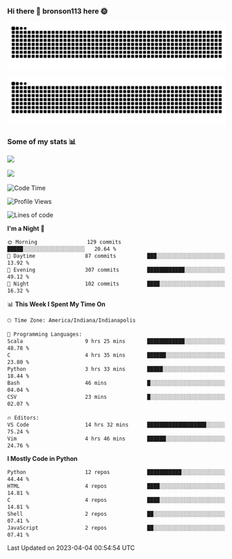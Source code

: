 ### Hi there 👋 bronson113 here 🌞
<div align="center">

![GitHub Snake Light](https://raw.githubusercontent.com/bronson113/bronson113/snake/github-snake.svg#gh-light-mode-only)

![GitHub Snake dark](https://raw.githubusercontent.com/bronson113/bronson113/snake/github-snake-dark.svg#gh-dark-mode-only)

</div>

### Some of my stats 📊
![](https://github-readme-stats-sigma-five.vercel.app/api?username=bronson113&theme=transparent&show_icons=true)

![](https://github-readme-stats-sigma-five.vercel.app/api/top-langs/?username=bronson113&theme=transparent&layout=compact&card_width=445)



<!--START_SECTION:waka-->
![Code Time](http://img.shields.io/badge/Code%20Time-153%20hrs%2046%20mins-blue)

![Profile Views](http://img.shields.io/badge/Profile%20Views-2-blue)

![Lines of code](https://img.shields.io/badge/From%20Hello%20World%20I%27ve%20Written-7.0%20million%20lines%20of%20code-blue)

**I'm a Night 🦉** 

```text
🌞 Morning                129 commits         █████░░░░░░░░░░░░░░░░░░░░   20.64 % 
🌆 Daytime                87 commits          ███░░░░░░░░░░░░░░░░░░░░░░   13.92 % 
🌃 Evening                307 commits         ████████████░░░░░░░░░░░░░   49.12 % 
🌙 Night                  102 commits         ████░░░░░░░░░░░░░░░░░░░░░   16.32 % 
```


📊 **This Week I Spent My Time On** 

```text
🕑︎ Time Zone: America/Indiana/Indianapolis

💬 Programming Languages: 
Scala                    9 hrs 25 mins       ████████████░░░░░░░░░░░░░   48.78 % 
C                        4 hrs 35 mins       ██████░░░░░░░░░░░░░░░░░░░   23.80 % 
Python                   3 hrs 33 mins       █████░░░░░░░░░░░░░░░░░░░░   18.44 % 
Bash                     46 mins             █░░░░░░░░░░░░░░░░░░░░░░░░   04.04 % 
CSV                      23 mins             █░░░░░░░░░░░░░░░░░░░░░░░░   02.07 % 

🔥 Editors: 
VS Code                  14 hrs 32 mins      ███████████████████░░░░░░   75.24 % 
Vim                      4 hrs 46 mins       ██████░░░░░░░░░░░░░░░░░░░   24.76 % 
```

**I Mostly Code in Python** 

```text
Python                   12 repos            ███████████░░░░░░░░░░░░░░   44.44 % 
HTML                     4 repos             ████░░░░░░░░░░░░░░░░░░░░░   14.81 % 
C                        4 repos             ████░░░░░░░░░░░░░░░░░░░░░   14.81 % 
Shell                    2 repos             ██░░░░░░░░░░░░░░░░░░░░░░░   07.41 % 
JavaScript               2 repos             ██░░░░░░░░░░░░░░░░░░░░░░░   07.41 % 
```




 Last Updated on 2023-04-04 00:54:54 UTC
<!--END_SECTION:waka-->
